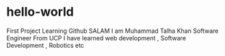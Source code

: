 # hello-world
First Project Learning Github
SALAM I am Muhammad Talha Khan 
Software Engineer From UCP 
I have learned web development , Software Development , Robotics etc
